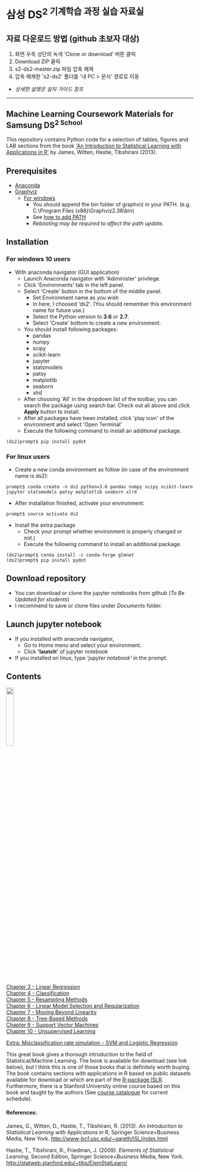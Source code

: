 
# 삼성 DS<sup>2 기계학습 과정 실습 자료실
## 자료 다운로드 방법 (**github 초보자 대상**)
  1. 화면 우측 상단의 녹색 'Clone or download' 버튼 클릭
  2. Download ZIP 클릭
  3. s2-ds2-master.zip 파일 압축 해제
  4. 압축 해제한 's2-ds2' 폴더를 '내 PC > 문서' 경로로 이동

  * *상세한 설명은 설치 가이드 참조*

---------------

## Machine Learning Coursework Materials for Samsung DS<sup>2 School</sup> 

This repository contains Python code for a selection of tables, figures and LAB sections from the book <A target="_blank" href='http://www-bcf.usc.edu/%7Egareth/ISL/index.html'>'An Introduction to Statistical Learning with Applications in R'</A> by James, Witten, Hastie, Tibshirani (2013).<P>

## Prerequisites
  * [Anaconda](https://www.anaconda.com/download/)
  * [Graphviz](https://graphviz.gitlab.io/download/)
    * [For windows](https://graphviz.gitlab.io/_pages/Download/windows/graphviz-2.38.msi)
      * You should append the bin folder of graphviz in your PATH. (e.g. C:\Program Files (x86)\Graphviz2.38\bin) 
      * See [how to add PATH](http://inforyou.tistory.com/20)
      * *Rebooting may be required to affect the path update.*

## Installation

### For windows 10 users
 * With anaconda navigator (GUI application)
   * Launch Anaconda navigator with 'Adiminister' privilege.
   * Click 'Environments' tab in the left panel.
   * Select 'Create' button in the bottom of the middle panel.
     * Set Environment name as you wish 
     * In here, I choosed 'ds2'. (You should remember this environment name for future use.)
     * Select the Python version to **3.6** or **2.7**. 
     * Select 'Create' bottom to create a new environment.
   * You should install following packages: 
     - pandas
     - numpy
     - scipy
     - scikit-learn
     - jupyter
     - statsmodels
     - patsy
     - matplotlib
     - seaborn
     - xlrd
   * After choosing 'All' in the dropdown list of the toolbar, you can search the package using search bar. Check out all above and click **Apply** button to install.
   * After all packages have been installed, click 'play icon' of the environment and select 'Open Terminal'
   * Execute the following command to install an additional package.
```   
(ds2)prompt$ pip install pydot
```   

### For linux users
   * Create a new conda environment as follow (in case of the environment name is ds2):
```
prompt$ conda create -n ds2 python=3.6 pandas numpy scipy scikit-learn jupyter statsmodels patsy matplotlib seaborn xlrd
```
   * After installation finished, activate your environment:
```
prompt$ source activate ds2
```
   * Install the extra package 
     * Check your prompt whether environment is properly changed or not.)   
     * Execute the following command to install an additional package.
```   
(ds2)prompt$ conda install -c conda-forge glmnet
(ds2)prompt$ pip install pydot
```

## Download repository
  * You can download or clone the jupyter notebooks from github (*To Be Updated for students*)
  * I recommend to save or clone files under *Documents* folder.
  
## Launch jupyter notebook
  * If you installed with anaconda navigator, 
    * Go to Home menu and select your environment.
    * Click **'launch'** of jupyter notebook
  * If you installed on linux, type *'jupyter notebook'* in the prompt. 

## Contents


<IMG src='http://www-bcf.usc.edu/%7Egareth/ISL/ISL%20Cover%202.jpg' height=20% width=20%> <P>
<A href='http://nbviewer.ipython.org/github/JWarmenhoven/ISL-python/blob/master/Notebooks/Chapter%203.ipynb'>Chapter 3 - Linear Regression</A><BR>
<A href='http://nbviewer.ipython.org/github/JWarmenhoven/ISL-python/blob/master/Notebooks/Chapter%204.ipynb'>Chapter 4 - Classification</A><BR>
<A href='http://nbviewer.ipython.org/github/JWarmenhoven/ISL-python/blob/master/Notebooks/Chapter%205.ipynb'>Chapter 5 - Resampling Methods</A><BR>
<A href='http://nbviewer.ipython.org/github/JWarmenhoven/ISL-python/blob/master/Notebooks/Chapter%206.ipynb'>Chapter 6 - Linear Model Selection and Regularization</A><BR>
<A href='http://nbviewer.ipython.org/github/JWarmenhoven/ISL-python/blob/master/Notebooks/Chapter%207.ipynb'>Chapter 7 - Moving Beyond Linearity</A><BR>
<A href='http://nbviewer.ipython.org/github/JWarmenhoven/ISL-python/blob/master/Notebooks/Chapter%208.ipynb'>Chapter 8 - Tree-Based Methods</A><BR>
<A href='http://nbviewer.ipython.org/github/JWarmenhoven/ISL-python/blob/master/Notebooks/Chapter%209.ipynb'>Chapter 9 - Support Vector Machines</A><BR>
<A href='http://nbviewer.ipython.org/github/JWarmenhoven/ISL-python/blob/master/Notebooks/Chapter%2010.ipynb'>Chapter 10 - Unsupervised Learning</A><P>
<A href='http://nbviewer.jupyter.org/github/JWarmenhoven/ISL-python/blob/master/Notebooks/Simulate.expected.misclassification.rate.ipynb'>Extra: Misclassification rate simulation - SVM and Logistic Regression</A><P>
This great book gives a thorough introduction to the field of Statistical/Machine Learning. The book is available for download (see link below), but I think this is one of those books that is definitely worth buying. The book contains sections with applications in R based on public datasets available for download or which are part of the <A target="_blank" href="https://cran.r-project.org/web/packages/ISLR/index.html">R-package ISLR</A>. Furthermore, there is a Stanford University online course based on this book and taught by the authors (See <A target="_blank" href='https://lagunita.stanford.edu/courses/'>course catalogue</A> for current schedule).<P>

#### References: 
James, G., Witten, D., Hastie, T., Tibshirani, R. (2013). <I>An Introduction to Statistical Learning with Applications in  R</I>,  Springer Science+Business Media, New York.
http://www-bcf.usc.edu/~gareth/ISL/index.html

Hastie, T., Tibshirani, R., Friedman, J. (2009). <I>Elements of Statistical Learning</I>, Second Edition, Springer Science+Business Media, New York.
http://statweb.stanford.edu/~tibs/ElemStatLearn/